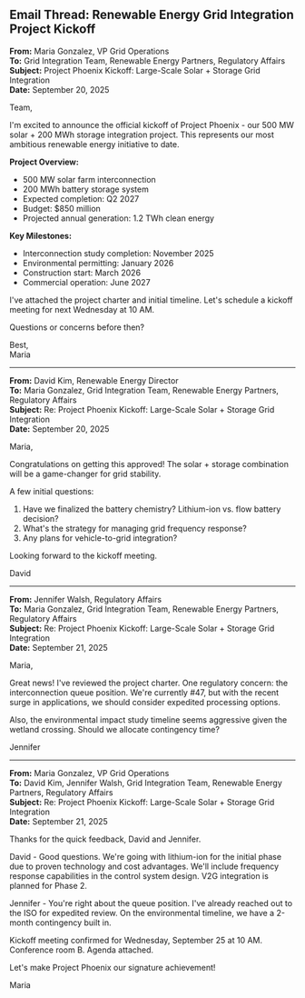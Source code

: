 ## Email Thread: Renewable Energy Grid Integration Project Kickoff

**From:** Maria Gonzalez, VP Grid Operations  
**To:** Grid Integration Team, Renewable Energy Partners, Regulatory Affairs  
**Subject:** Project Phoenix Kickoff: Large-Scale Solar + Storage Grid Integration  
**Date:** September 20, 2025  

Team,

I'm excited to announce the official kickoff of Project Phoenix - our 500 MW solar + 200 MWh storage integration project. This represents our most ambitious renewable energy initiative to date.

**Project Overview:**
- 500 MW solar farm interconnection
- 200 MWh battery storage system
- Expected completion: Q2 2027
- Budget: $850 million
- Projected annual generation: 1.2 TWh clean energy

**Key Milestones:**
- Interconnection study completion: November 2025
- Environmental permitting: January 2026
- Construction start: March 2026
- Commercial operation: June 2027

I've attached the project charter and initial timeline. Let's schedule a kickoff meeting for next Wednesday at 10 AM.

Questions or concerns before then?

Best,  
Maria

---

**From:** David Kim, Renewable Energy Director  
**To:** Maria Gonzalez, Grid Integration Team, Renewable Energy Partners, Regulatory Affairs  
**Subject:** Re: Project Phoenix Kickoff: Large-Scale Solar + Storage Grid Integration  
**Date:** September 20, 2025  

Maria,

Congratulations on getting this approved! The solar + storage combination will be a game-changer for grid stability.

A few initial questions:
1. Have we finalized the battery chemistry? Lithium-ion vs. flow battery decision?
2. What's the strategy for managing grid frequency response?
3. Any plans for vehicle-to-grid integration?

Looking forward to the kickoff meeting.

David

---

**From:** Jennifer Walsh, Regulatory Affairs  
**To:** Maria Gonzalez, Grid Integration Team, Renewable Energy Partners, Regulatory Affairs  
**Subject:** Re: Project Phoenix Kickoff: Large-Scale Solar + Storage Grid Integration  
**Date:** September 21, 2025  

Maria,

Great news! I've reviewed the project charter. One regulatory concern: the interconnection queue position. We're currently #47, but with the recent surge in applications, we should consider expedited processing options.

Also, the environmental impact study timeline seems aggressive given the wetland crossing. Should we allocate contingency time?

Jennifer

---

**From:** Maria Gonzalez, VP Grid Operations  
**To:** David Kim, Jennifer Walsh, Grid Integration Team, Renewable Energy Partners, Regulatory Affairs  
**Subject:** Re: Project Phoenix Kickoff: Large-Scale Solar + Storage Grid Integration  
**Date:** September 21, 2025  

Thanks for the quick feedback, David and Jennifer.

David - Good questions. We're going with lithium-ion for the initial phase due to proven technology and cost advantages. We'll include frequency response capabilities in the control system design. V2G integration is planned for Phase 2.

Jennifer - You're right about the queue position. I've already reached out to the ISO for expedited review. On the environmental timeline, we have a 2-month contingency built in.

Kickoff meeting confirmed for Wednesday, September 25 at 10 AM. Conference room B. Agenda attached.

Let's make Project Phoenix our signature achievement!

Maria